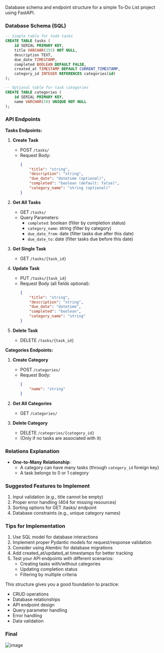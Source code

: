 Database schema and endpoint structure for a simple To-Do List project using FastAPI. 

### Database Schema (SQL)

```sql
-- Simple table for todo tasks
CREATE TABLE tasks (
    id SERIAL PRIMARY KEY,
    title VARCHAR(255) NOT NULL,
    description TEXT,
    due_date TIMESTAMP,
    completed BOOLEAN DEFAULT FALSE,
    created_at TIMESTAMP DEFAULT CURRENT_TIMESTAMP,
    category_id INTEGER REFERENCES categories(id)
);

-- Optional table for task categories
CREATE TABLE categories (
    id SERIAL PRIMARY KEY,
    name VARCHAR(50) UNIQUE NOT NULL
);
```

### API Endpoints

**Tasks Endpoints:**
1. **Create Task**
   - POST `/tasks/`
   - Request Body:
     ```json
     {
         "title": "string",
         "description": "string",
         "due_date": "datetime (optional)",
         "completed": "boolean (default: false)",
         "category_name": "string (optional)"
     }
     ```

2. **Get All Tasks**
   - GET `/tasks/`
   - Query Parameters:
     - `completed`: boolean (filter by completion status)
     - `category_name`: string (filter by category)
     - `due_date_from`: date (filter tasks due after this date)
     - `due_date_to`: date (filter tasks due before this date)

3. **Get Single Task**
   - GET `/tasks/{task_id}`

4. **Update Task**
   - PUT `/tasks/{task_id}`
   - Request Body (all fields optional):
     ```json
     {
         "title": "string",
         "description": "string",
         "due_date": "datetime",
         "completed": "boolean",
         "category_name": "string"
     }
     ```

5. **Delete Task**
   - DELETE `/tasks/{task_id}`

**Categories Endpoints:**
1. **Create Category**
   - POST `/categories/`
   - Request Body:
     ```json
     {
         "name": "string"
     }
     ```

2. **Get All Categories**
   - GET `/categories/`

3. **Delete Category**
   - DELETE `/categories/{category_id}`
   - (Only if no tasks are associated with it)

### Relations Explanation
- **One-to-Many Relationship**: 
  - A category can have many tasks (through `category_id` foreign key)
  - A task belongs to 0 or 1 category

### Suggested Features to Implement
1. Input validation (e.g., title cannot be empty)
2. Proper error handling (404 for missing resources)
3. Sorting options for GET /tasks/ endpoint
4. Database constraints (e.g., unique category names)

### Tips for Implementation
1. Use SQL model for database interactions
2. Implement proper Pydantic models for request/response validation
3. Consider using Alembic for database migrations
4. Add created_at/updated_at timestamps for better tracking
5. Test your API endpoints with different scenarios:
   - Creating tasks with/without categories
   - Updating completion status
   - Filtering by multiple criteria

This structure gives you a good foundation to practice:
- CRUD operations
- Database relationships
- API endpoint design
- Query parameter handling
- Error handling
- Data validation

### Final
![image](https://github.com/user-attachments/assets/65435669-6e9f-43b5-9051-1a3584c76a87)

